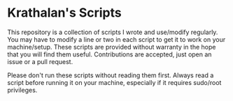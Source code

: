 # Krathalan's Scripts
This repository is a collection of scripts I wrote and use/modify regularly. You may have to modify a line or two in each script to get it to work on your machine/setup. These scripts are provided without warranty in the hope that you will find them useful. Contributions are accepted, just open an issue or a pull request.

Please don't run these scripts without reading them first. Always read a script before running it on your machine, especially if it requires sudo/root privileges.